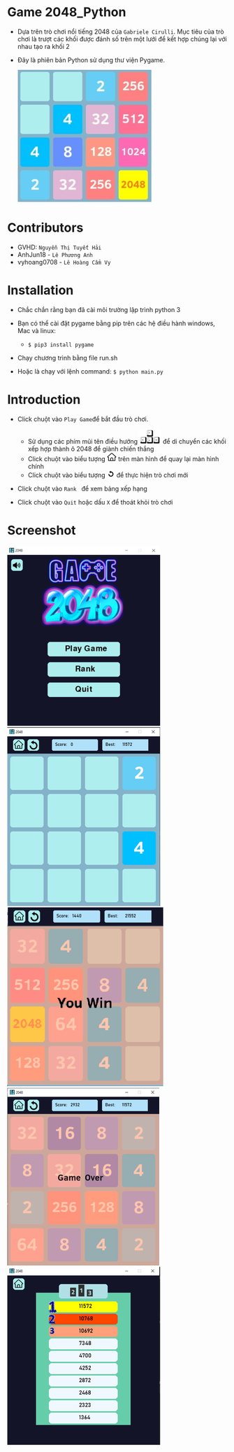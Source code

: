 # Game 2048_Python
- Dựa trên trò chơi nổi tiếng 2048 của `Gabriele Cirulli`. Mục tiêu của trò chơi là trượt các khối được đánh số trên một lưới để kết hợp chúng lại với nhau tạo ra khối 2
- Đây là phiên bản Python sử dụng thư viện Pygame.

    ![](assets/images/a.png)

# Contributors
 - GVHD: `Nguyễn Thị Tuyết Hải`
 - AnhJun18 - `Lê Phương Anh`
 - vyhoang0708 - `Lê Hoàng Cẩm Vy`

# Installation
  
  - Chắc chắn rằng bạn đã cài môi trường lập trình python 3 
  - Bạn có thể cài đặt pygame bằng pip trên các hệ điều hành windows, Mac và linux:
  
       - `$ pip3 install pygame`
       
  - Chạy chương trình bằng file run.sh
  - Hoặc là chạy với lệnh command: `$ python main.py`

# Introduction
 - Click chuột vào ` Play Game `để bắt đầu trò chơi.
     + Sử dụng các phím mũi tên điều hướng ![](assets/images/keymove.png) để di chuyển các khối xếp hợp thành ô 2048 để giành chiến thắng
      + Click chuột vào biểu tượng ![](assets/images/home2.png) trên màn hình để quay lại màn hình chính
      + Click chuột vào biểu tượng ![](assets/images/reset2.png) để thực hiện trò chơi mới
      
 - Click chuột vào `Rank ` để xem bảng xếp hạng 
 - Click chuột vào ` Quit ` hoặc dấu `X` để thoát khỏi trò chơi
 
# Screenshot
 ![](assets/images/readme.png)
 ![](assets/images/readme2.png)
 ![](assets/images/readme3.png)
 ![](assets/images/readme4.png)
 ![](assets/images/readme1.png)

